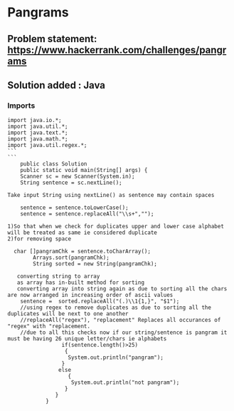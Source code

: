 # Pangrams

## Problem statement: https://www.hackerrank.com/challenges/pangrams
## Solution added : Java
### Imports

``````
import java.io.*;
import java.util.*;
import java.text.*;
import java.math.*;
import java.util.regex.*;
```
```
    public class Solution 
    public static void main(String[] args) {
    Scanner sc = new Scanner(System.in);        
    String sentence = sc.nextLine(); 
````````````````
    Take input String using nextLine() as sentence may contain spaces   
    
```   
    sentence = sentence.toLowerCase();
    sentence = sentence.replaceAll("\\s+","");
```
    1)So that when we check for duplicates upper and lower case alphabet will be treated as same ie considered duplicate
    2)for removing space
    
```
  char []pangramChk = sentence.toCharArray();
        Arrays.sort(pangramChk); 
        String sorted = new String(pangramChk); 
```    
       converting string to array
       as array has in-built method for sorting
       converting array into string again as due to sorting all the chars are now arranged in increasing order of ascii values 
        sentence =  sorted.replaceAll("(.)\\1{1,}", "$1");
        //using regex to remove duplicates as due to sorting all the duplicates will be next to one another
        //replaceAll("regex"), "replacement" Replaces all occurances of "regex" with "replacement.
        //due to all this checks now if our string/sentence is pangram it must be having 26 unique letter/chars ie alphabets  
                     if(sentence.length()>25)
                      {
                       System.out.println("pangram");
                     }
                    else
                       {
                        System.out.println("not pangram");
                      }
                   }
                }
